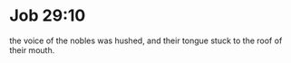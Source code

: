 # Job 29:10

the voice of the nobles was hushed, and their tongue stuck to the roof of their mouth.
